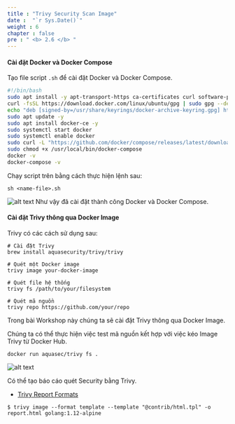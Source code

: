 ```yaml
---
title : "Trivy Security Scan Image"
date :  "`r Sys.Date()`" 
weight : 6 
chapter : false
pre : " <b> 2.6 </b> "
---
```


#### Cài đặt Docker và Docker Compose
Tạo file script `.sh` để cài đặt Docker và Docker Compose.
```bash
#!/bin/bash
sudo apt install -y apt-transport-https ca-certificates curl software-properties-common
curl -fsSL https://download.docker.com/linux/ubuntu/gpg | sudo gpg --dearmor -o /usr/share/keyrings/docker-archive-keyring.gpg
echo "deb [signed-by=/usr/share/keyrings/docker-archive-keyring.gpg] https://download.docker.com/linux/ubuntu $(lsb_release -cs) stable" | sudo tee /etc/apt/sources.list.d/docker.list > /dev/null
sudo apt update -y
sudo apt install docker-ce -y
sudo systemctl start docker
sudo systemctl enable docker
sudo curl -L "https://github.com/docker/compose/releases/latest/download/docker-compose-$(uname -s)-$(uname -m)" -o /usr/local/bin/docker-compose
sudo chmod +x /usr/local/bin/docker-compose
docker -v
docker-compose -v
```
Chạy script trên bằng cách thực hiện lệnh sau:
```
sh <name-file>.sh
```
![alt text](/images/2-preparation/2.6-trivy/2-6-1.png)
Như vậy đã cài đặt thành công Docker và Docker Compose.

#### Cài đặt Trivy thông qua Docker Image
Trivy có các cách sử dụng sau:

```
# Cài đặt Trivy
brew install aquasecurity/trivy/trivy

# Quét một Docker image
trivy image your-docker-image

# Quét file hệ thống
trivy fs /path/to/your/filesystem

# Quét mã nguồn
trivy repo https://github.com/your/repo
```

Trong bài Workshop này chúng ta sẽ cài đặt Trivy thông qua Docker Image.

Chúng ta có thể thực hiện việc test mã nguồn kết hợp với việc kéo Image Trivy từ Docker Hub.
```
docker run aquasec/trivy fs .
```
![alt text](/images/2-preparation/2.6-trivy/2-6-2.png)

Có thể tạo báo cáo quét Security bằng Trivy.

- [Trivy Report Formats](https://aquasecurity.github.io/trivy/v0.28.1/docs/vulnerability/examples/report/)

```
$ trivy image --format template --template "@contrib/html.tpl" -o report.html golang:1.12-alpine
```









